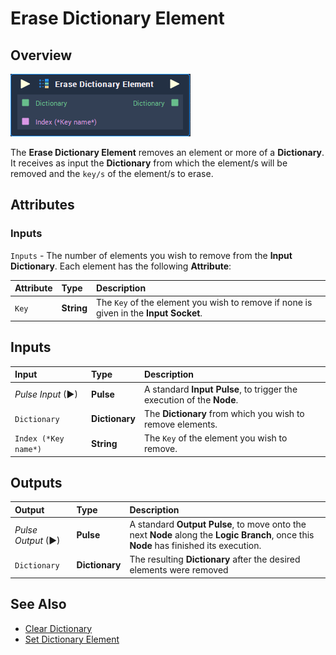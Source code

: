 # Erase Dictionary Element

## Overview

![The Erase Dictionary Element Node.](../../.gitbook/assets/erase-dictionary-element.png)

The **Erase Dictionary Element** removes an element or more of a **Dictionary**. It receives as input the **Dictionary** from which the element/s will be removed and the `key/s` of the element/s to erase.

## Attributes

### Inputs

`Inputs` - The number of elements you wish to remove from the **Input** **Dictionary**. Each element has the following **Attribute**:

| Attribute | Type | Description |
| :--- | :--- | :--- |
| `Key` | **String** | The `Key` of the element you wish to remove if none is given in the **Input** **Socket**. |

## Inputs

| Input | Type | Description |
| :--- | :--- | :--- |
| _Pulse Input_ \(►\) | **Pulse** | A standard **Input Pulse**, to trigger the execution of the **Node**. |
| `Dictionary` | **Dictionary** | The **Dictionary** from which you wish to remove elements. |
| `Index (*Key name*)` | **String** | The `Key` of the element you wish to remove. |

## Outputs

| Output | Type | Description |
| :--- | :--- | :--- |
| _Pulse Output_ \(►\) | **Pulse** | A standard **Output Pulse**, to move onto the next **Node** along the **Logic Branch**, once this **Node** has finished its execution. |
| `Dictionary` | **Dictionary** | The resulting **Dictionary** after the desired elements were removed |

## See Also

* [Clear Dictionary](clear-dictionary.md)
* [Set Dictionary Element](https://github.com/cgi-studio-gmbh/incari-doc/tree/bd56e8bb4fa3c5b8a68b3476725aa695dc07cdb5/toolbox/dictionary/set-dictionary-element.md) 

